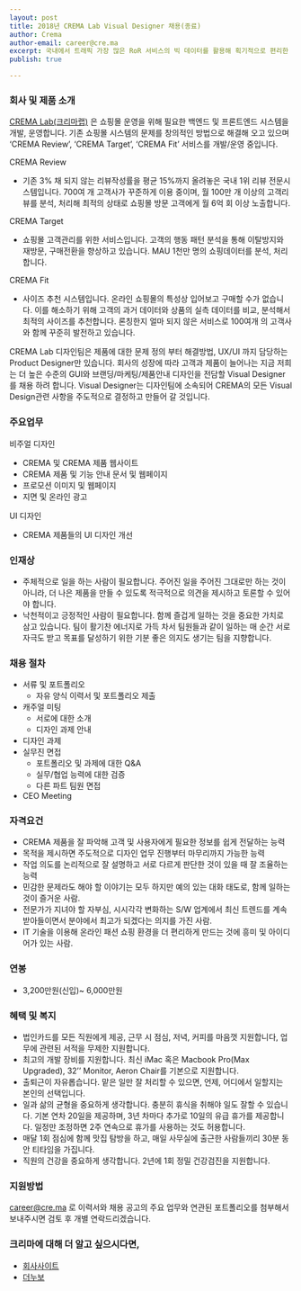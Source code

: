 ```yaml
---
layout: post
title: 2018년 CREMA Lab Visual Designer 채용(종료)
author: Crema
author-email: career@cre.ma
excerpt: 국내에서 트래픽 가장 많은 RoR 서비스의 빅 데이터를 활용해 획기적으로 편리한 고객 관리 시스템을 만들고 싶으신 분. 국내 이커머스 생태계를 혁신하고 싶으신 분. CREMA Lab 디자인팀에서 Visual Designer를 모십니다.
publish: true

---
```


### 회사 및 제품 소개

[CREMA Lab(크리마랩)](http://www.cre.ma) 은 쇼핑몰 운영을 위해 필요한 백엔드 및 프론트엔드 시스템을 개발, 운영합니다. 기존 쇼핑몰 시스템의 문제를 창의적인 방법으로 해결해 오고 있으며  ‘CREMA Review’, ‘CREMA Target’, ‘CREMA Fit’ 서비스를 개발/운영 중입니다.

CREMA Review
- 기존 3% 채 되지 않는 리뷰작성률을 평균 15%까지 올려놓은 국내 1위 리뷰 전문시스템입니다. 700여 개 고객사가 꾸준하게 이용 중이며, 월 100만 개 이상의 고객리뷰를 분석, 처리해 최적의 상태로 쇼핑몰 방문 고객에게 월 6억 회 이상 노출합니다.

CREMA Target
- 쇼핑몰 고객관리를 위한 서비스입니다. 고객의 행동 패턴 분석을 통해 이탈방지와 재방문, 구매전환을 향상하고 있습니다. MAU 1천만 명의 쇼핑데이터를 분석, 처리합니다.

CREMA Fit
- 사이즈 추천 시스템입니다. 온라인 쇼핑몰의 특성상 입어보고 구매할 수가 없습니다. 이를 해소하기 위해 고객의 과거 데이터와 상품의 실측 데이터를 비교, 분석해서 최적의 사이즈를 추천합니다. 론칭한지 얼마 되지 않은 서비스로 100여개 의 고객사와 함께 꾸준히 발전하고 있습니다.

CREMA Lab 디자인팀은 제품에 대한 문제 정의 부터 해결방법, UX/UI 까지 담당하는 Product Designer만 있습니다. 회사의 성장에 따라 고객과 제품이 늘어나는 지금 저희는 더 높은 수준의 GUI와 브랜딩/마케팅/제품안내 디자인을 전담할 Visual Designer를 채용 하려 합니다. Visual Designer는 디자인팀에 소속되어 CREMA의 모든 Visual Design관련 사항을 주도적으로 결정하고 만들어 갈 것입니다.

### 주요업무
비주얼 디자인
- CREMA 및 CREMA 제품 웹사이트
- CREMA 제품 및 기능 안내 문서 및 웹페이지
- 프로모션 이미지 및 웹페이지
- 지면 및 온라인 광고

UI 디자인
- CREMA 제품들의 UI 디자인 개선

### 인재상
- 주체적으로 일을 하는 사람이 필요합니다. 주어진 일을 주어진 그대로만 하는 것이 아니라, 더 나은 제품을 만들 수 있도록 적극적으로 의견을 제시하고 토론할 수 있어야 합니다.
- 낙천적이고 긍정적인 사람이 필요합니다. 함께 즐겁게 일하는 것을 중요한 가치로 삼고 있습니다. 팀이 활기찬 에너지로 가득 차서 팀원들과 같이 일하는 매 순간 서로 자극도 받고 목표를 달성하기 위한 기분 좋은 의지도 생기는 팀을 지향합니다.

### 채용 절차
- 서류 및 포트폴리오
  - 자유 양식 이력서 및 포트폴리오 제출
- 캐주얼 미팅
  - 서로에 대한 소개
  - 디자인 과제 안내
- 디자인 과제
- 실무진 면접
  - 포트폴리오 및 과제에 대한 Q&A
  - 실무/협업 능력에 대한 검증
  - 다른 파트 팀원 면접
- CEO Meeting

### 자격요건
- CREMA 제품을 잘 파악해 고객 및 사용자에게 필요한 정보를 쉽게 전달하는 능력
- 목적을 제시하면 주도적으로 디자인 업무 진행부터 마무리까지 가능한 능력
- 작업 의도를 논리적으로 잘 설명하고 서로 다르게 판단한 것이 있을 때 잘 조율하는 능력
- 민감한 문제라도 해야 할 이야기는 모두 하지만 예의 있는 대화 태도로, 함께 일하는 것이 즐거운 사람.
- 전문가가 지녀야 할 자부심, 시시각각 변화하는 S/W 업계에서 최신 트렌드를 계속 받아들이면서 분야에서 최고가 되겠다는 의지를 가진 사람.
- IT 기술을 이용해 온라인 패션 쇼핑 환경을 더 편리하게 만드는 것에 흥미 및 아이디어가 있는 사람.

### 연봉
- 3,200만원(신입)~ 6,000만원

### 혜택 및 복지
- 법인카드를 모든 직원에게 제공, 근무 시 점심, 저녁, 커피를 마음껏 지원합니다, 업무에 관련된 서적을 무제한 지원합니다.
- 최고의 개발 장비를 지원합니다. 최신 iMac 혹은 Macbook Pro(Max Upgraded), 32’’ Monitor, Aeron Chair를 기본으로 지원합니다.
- 출퇴근이 자유롭습니다. 맡은 일만 잘 처리할 수 있으면, 언제, 어디에서 일할지는 본인의 선택입니다.
- 일과 삶의 균형을 중요하게 생각합니다. 충분히 휴식을 취해야 일도 잘할 수 있습니다. 기본 연차 20일을 제공하며, 3년 차마다 추가로 10일의 유급 휴가를 제공합니다. 일정만 조정하면 2주 연속으로 휴가를 사용하는 것도 허용합니다.
- 매달 1회 점심에 함께 맛집 탐방을 하고, 매일 사무실에 출근한 사람들끼리 30분 동안 티타임을 가집니다.
- 직원의 건강을 중요하게 생각합니다. 2년에 1회 정밀 건강검진을 지원합니다.

### 지원방법
career@cre.ma 로 이력서와 채용 공고의 주요 업무와 연관된 포트폴리오를  첨부해서 보내주시면 검토 후 개별 연락드리겠습니다.

### 크리마에 대해 더 알고 싶으시다면,

- [회사사이트](http://www.cre.ma)
- [더누보](http://the-nuvo.com)
